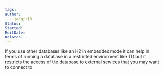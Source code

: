 ```yaml
---
tags: 
author:
  - jacgit18
Status: 
Started: 
EditDate: 
Relates:
---
```

If you use other databases like an H2 in embedded mode it can help in terms of running a database in a restricted environment like TD but it restricts the access of the database to external services that you may want to connect to